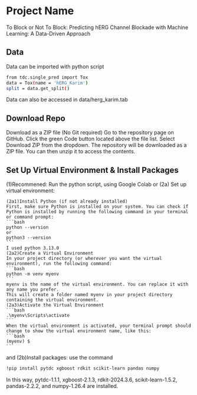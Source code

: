 # Project Name
To Block or Not To Block:
Predicting hERG Channel Blockade with Machine Learning: A Data-Driven Approach


## Data
Data can be imported with python script
```bash
from tdc.single_pred import Tox
data = Tox(name = 'hERG_Karim')
split = data.get_split()
```
Data can also be accessed in data/herg_karim.tab

## Download Repo
Download as a ZIP file (No Git required)
Go to the repository page on GitHub.
Click the green Code button located above the file list.
Select Download ZIP from the dropdown.
The repository will be downloaded as a ZIP file. You can then unzip it to access the contents.

## Set Up Virtual Environment & Install Packages
(1)Recommened: Run the python script, using Google Colab
or
(2a) Set up virtual environment: 

    (2a1)Install Python (if not already installed)
    First, make sure Python is installed on your system. You can check if Python is installed by running the following command in your terminal or command prompt:
    ```bash
    python --version
    or
    python3 --version
    ```
    I used python 3.13.0
    (2a2)Create a Virtual Environment
    In your project directory (or wherever you want the virtual environment), run the following command:
    ```bash
    python -m venv myenv
    ```
    myenv is the name of the virtual environment. You can replace it with any name you prefer.
    This will create a folder named myenv in your project directory containing the virtual environment.
    (2a3)Activate the Virtual Environment
    ```bash
    .\myenv\Scripts\activate
    ```
    When the virtual environment is activated, your terminal prompt should change to show the virtual environment name, like this:
    ```bash
    (myenv) $
    ```



    
and
(2b)Install packages: use the command
```bash
!pip install pytdc xgboost rdkit scikit-learn pandas numpy
```
In this way, pytdc-1.1.1, xgboost-2.1.3, rdkit-2024.3.6, scikit-learn-1.5.2, pandas-2.2.2, and numpy-1.26.4 are installed.

